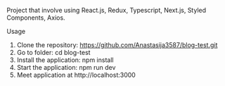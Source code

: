 Project that involve using React.js, Redux, Typescript, Next.js, Styled Components, Axios.

Usage

1. Clone the repository: https://github.com/Anastasija3587/blog-test.git
2. Go to folder: cd blog-test
3. Install the application: npm install
4. Start the application: npm run dev
5. Meet application at http://localhost:3000

